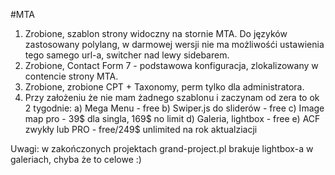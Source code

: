 #MTA

1. Zrobione, szablon strony widoczny na stornie MTA. Do języków zastosowany polylang, w darmowej wersji nie ma możliwośći ustawienia tego samego url-a, switcher nad lewy sidebarem.
2. Zrobione, Contact Form 7 - podstawowa konfiguracja, zlokalizowany w contencie strony MTA.
3. Zrobione, zrobione CPT + Taxonomy, perm tylko dla administratora.
4. Przy założeniu że nie mam żadnego szablonu i zaczynam od zera to ok 2 tygodnie:
  a) Mega Menu - free
  b) Swiper.js do sliderów - free
  c) Image map pro - 39$ dla singla, 169$ no limit
  d) Galeria, lightbox - free
  e) ACF zwykły lub PRO - free/249$ unlimited na rok aktualziacji

  Uwagi: w zakończonych projektach grand-project.pl brakuje lightbox-a w galeriach, chyba że to celowe :) 

